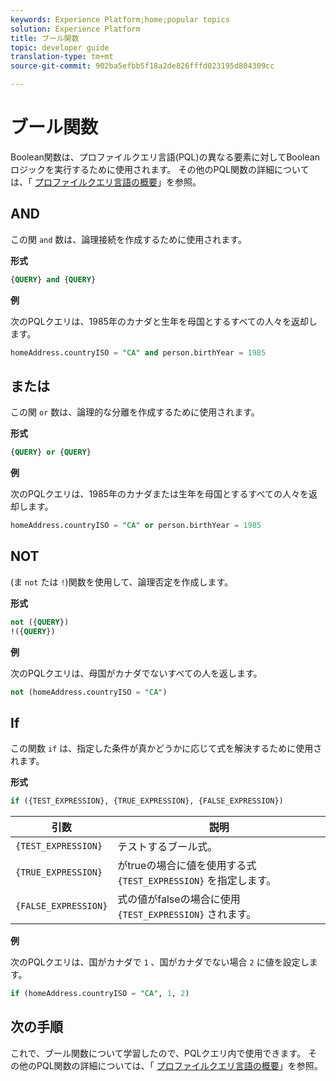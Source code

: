 ```yaml
---
keywords: Experience Platform;home;popular topics
solution: Experience Platform
title: ブール関数
topic: developer guide
translation-type: tm+mt
source-git-commit: 902ba5efbb5f18a2de826fffd023195d804309cc

---
```



# ブール関数

Boolean関数は、プロファイルクエリ言語(PQL)の異なる要素に対してBooleanロジックを実行するために使用されます。  その他のPQL関数の詳細については、「 [プロファイルクエリ言語の概要](./overview.md)」を参照。

## AND

この関 `and` 数は、論理接続を作成するために使用されます。

**形式**

```sql
{QUERY} and {QUERY}
```

**例**

次のPQLクエリは、1985年のカナダと生年を母国とするすべての人々を返却します。

```sql
homeAddress.countryISO = "CA" and person.birthYear = 1985
```

## または

この関 `or` 数は、論理的な分離を作成するために使用されます。

**形式**

```sql
{QUERY} or {QUERY}
```

**例**

次のPQLクエリは、1985年のカナダまたは生年を母国とするすべての人々を返却します。

```sql
homeAddress.countryISO = "CA" or person.birthYear = 1985
```

## NOT

(ま `not` たは `!`)関数を使用して、論理否定を作成します。

**形式**

```sql
not ({QUERY})
!({QUERY})
```

**例**

次のPQLクエリは、母国がカナダでないすべての人を返します。

```sql
not (homeAddress.countryISO = "CA")
```

## If

この関数 `if` は、指定した条件が真かどうかに応じて式を解決するために使用されます。

**形式**

```sql
if ({TEST_EXPRESSION}, {TRUE_EXPRESSION}, {FALSE_EXPRESSION})
```

| 引数 | 説明 |
| --------- | ----------- |
| `{TEST_EXPRESSION}` | テストするブール式。 |
| `{TRUE_EXPRESSION}` | がtrueの場合に値を使用する式 `{TEST_EXPRESSION}` を指定します。 |
| `{FALSE_EXPRESSION}` | 式の値がfalseの場合に使用 `{TEST_EXPRESSION}` されます。 |

**例**

次のPQLクエリは、国がカナダで `1` 、国がカナダでない場合 `2` に値を設定します。

```sql
if (homeAddress.countryISO = "CA", 1, 2)
```

## 次の手順

これで、ブール関数について学習したので、PQLクエリ内で使用できます。 その他のPQL関数の詳細については、「 [プロファイルクエリ言語の概要](./overview.md)」を参照。
